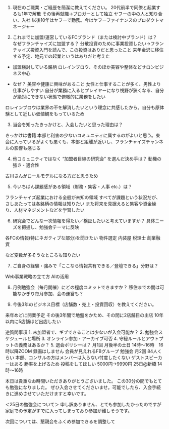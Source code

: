 
1. 現在のご職業・ご経歴を簡潔に教えてください。
20代前半で同僚と起業するも1年で解散
その後再就職→ブロガーとして独立
ヤフーの中の人と知り合い、入社
以後10年はヤフーで勤務。今はヤフーファイナンスのプロダクトマネージャー

2. これまでに加盟/運営しているFCブランド（または検討中ブランド）は？	
なぜフランチャイズに加盟する？
分散投資のために事業投資したい→フランチャイズ投資入門を読んで、この投資はありだと思ったこと
来年金沢に移住する予定、地元での起業というはありだと考えた

- 加盟検討している銘柄
ロレインブロウ、そのほか美容や整体などサロンビジネス中心

- なぜ？
美容や健康に興味があること
女性と仕事することが多く、男性より仕事がしやすい
自分が業務に入るとプレイヤーになり視野が狭くなる、自分が絶対にできない状態で俯瞰的に業務をしたい

ロレインブロウは業界の不を解消したいという理念に共感したから。自分も原体験として近しい価値観をもっているため

3. 当会を知ったきっかけと、入会したいと思った理由は？

きっかけは書籍
本部と利害の少ないコミュニティに属するのがよいと思う。東会に入っているがよくも悪くも、本部と距離が近いし、フランチャイズチャンネルの影響も感じる

4. 他コミュニティではなく “加盟者目線の研究会” を選んだ決め手は？	動機の強さ・適合性

古川さんがロールモデルになる方だと思うため

5. 今いちばん課題感がある領域（財務・集客・人事 etc.）は？

フランチャイズ起業における全般が未知の領域
すべてが課題という状況だが、さしあたっては各銘柄の情報は知りたい
また将来を見据えると集客や資金繰り、人材マネジメントなどを学習したい

6. 研究会でどんな一次情報を得たい／検証したいと考えていますか？	具体ニーズを把握し、勉強会テーマに反映

各FCの情報(特にネガティブな部分)を聞きたい
物件選定
内装屋
税理士
創業融資

など変数が多そうなところも知りたい

7. ご自身の経験・強みで「ここなら情報共有できる／登壇できる」分野は？

Web事業戦略の立て方
AIの活用

8. 月例勉強会（毎月開催）にどの程度コミットできますか？
移住までの間は可能なかぎり毎月参加、会の運営も？

9. 今後3年のビジネス目標（店舗数・売上・投資回収）を教えてください。

来年めどに開業予定
その後3年間で地盤をかため、その間に2店舗目の出店
10年以内に5店舗ほど出店したい

逆質問事項
	1.	未加盟者で、ギブできることは少ないが入会可能か？
	2.	勉強会スケジュールと場所
	3.	オンライン参加・アーカイブ可否
	4.	守秘ルールとアウトプットの義務はあるか？
	5.	退会ポリシーは？
月1回
月後半の土日 14時〜16時　16時以降ZOOM 録画はしません
会員が見えれるFBグループ
勉強会 月2回
84人くらい
本部、コンサルの方はメンバーは入らない忖度したくない
ゲストスピーカーはある
勝率を上げるため
投稿をしてほしい
5000円→9990円
25日@新橋 14時〜16時

本日は貴重なお時間いただきありがとうございました。
この30分の間でもとても勉強になりました。
ぜひ入会させてくださいませ。可能でしたら、入会手続きに進めさせていただけますと幸いです。

＜25日の勉強会について＞
申し訳ありません、とても参加したかったのですが
家庭での予定がすでに入ってしまっており参加が難しそうです。

次回については、懇親会をふくめ参加できるを調整して
